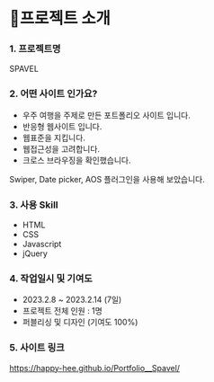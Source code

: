 # 📌프로젝트 소개


### 1. 프로젝트명

SPAVEL


### 2. 어떤 사이트 인가요?

- 우주 여행을 주제로 만든 포트폴리오 사이트 입니다.
- 반응형 웹사이트 입니다.
- 웹표준을 지킵니다.
- 웹접근성을 고려합니다.
- 크로스 브라우징을 확인했습니다.

Swiper, Date picker, AOS 플러그인을 사용해 보았습니다.


### 3. 사용 Skill

- HTML
- CSS
- Javascript
- jQuery


### 4. 작업일시 및 기여도

- 2023.2.8 ~ 2023.2.14 (7일)
- 프로젝트 전체 인원 : 1명
- 퍼블리싱 및 디자인 (기여도 100%)


### 5. 사이트 링크

https://happy-hee.github.io/Portfolio__Spavel/
